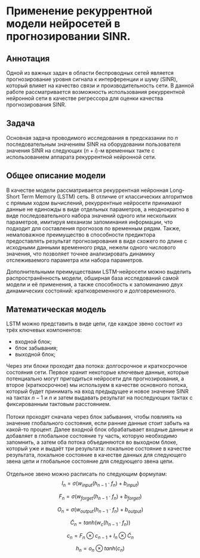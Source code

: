 # Применение рекуррентной модели нейросетей в прогнозировании SINR.

## Аннотация

Одной из важных задач в области беспроводных сетей является прогнозирование уровня сигнала к интерференции и шуму (SINR), который влияет на качество связи и производительность сети. 
В данной работе рассматривается возможность использования рекуррентной нейронной сети в качестве регрессора для оценки качества прогнозирования SINR.

## Задача

Основная задача проводимого исследования в предсказании по $n$ последовательным значениям SINR на оборудовании пользователя значения SINR на следующих $(n+i)$-м временных такте с использованием аппарата рекуррентной нейронной сети.

## Общее описание модели

В качестве модели рассматривается рекуррентная нейронная Long-Short Term Memory (LSTM) сеть. В отличие от классических алгоритмов с прямым ходом вычислений, рекуррентные нейросети принимают данные не единожды в виде отдельных параметров, а неоднократно в виде последовательного набора значений одного или нескольких параметров, имитируя механизм запоминания информации, что подходит для составления прогнозов по временным рядам. Также, немаловажное преимущество в способности предиктора предоставлять результат прогнозирования в виде схожего по длине с исходными данными временного ряда, нежели одного числового значения, что позволяет точнее анализировать динамику отслеживаемого параметра или набора параметров.

Дополнительными преимуществами LSTM-нейросети можно выделить распространённость модели, обширная база исследований самой модели и её применения, а также способность к запоминанию двух динамических состояний: кратковременного и долговременного.

## Математическая модель

LSTM можно представить в виде цепи, где каждое звено состоит из трёх ключевых компонентов:
- входной блок;
- блок забывания;
- выходной блок;

Через эти блоки проходят два потока: долгосрочное и краткосрочное состояния сети. Первое хранит некоторые ключевые данные, которые потенциально могут пригодиться нейросети для прогнозирования, а второе (краткосрочное) мы используем в качестве основного потока, который будет принимать на вход предыдущее и новое значение SINR на тактах $n-1$ и $n$ и затем выдавать результат на последующих тактах с фиксированным тактовым расстоянием. \
\
Потоки проходят сначала через блок забывания, чтобы повлиять на значение глобального состояния, если ранние данные стоит забыть на какой-то процент. Далее входной блок обрабатывает входные данные и добавляет в глобальное состояние ту часть, которую необходимо запомнить, а затем оба потока объединяются во выходном блоке, который уже и выдаёт три результата: локальное состояние в качестве результата, локальное состояние в качестве данных для следующего звена цепи и глобальное состояние для следующего звена цепи. \
\
Отдельное звено можно расписать по следующим формулам: \
$$ I_n = \sigma(w_{input}(h_{n-1} \cdot f_n)+b_{input}) $$

$$ F_n = \sigma(w_{forget}(h_{n-1} \cdot f_n)+b_{forget}) $$

$$ O_n = \sigma(w_{output}(h_{n-1} \cdot f_n)+b_{output}) $$

$$ \widetilde{C}_ n = tanh(w_c(h_{n-1} \cdot f_n)) $$

$$ c_n = F_n \otimes c_{n-1} + I_n \otimes \widetilde{C}_n $$

$$ h_n = o_n \otimes tanh(c_n) $$
